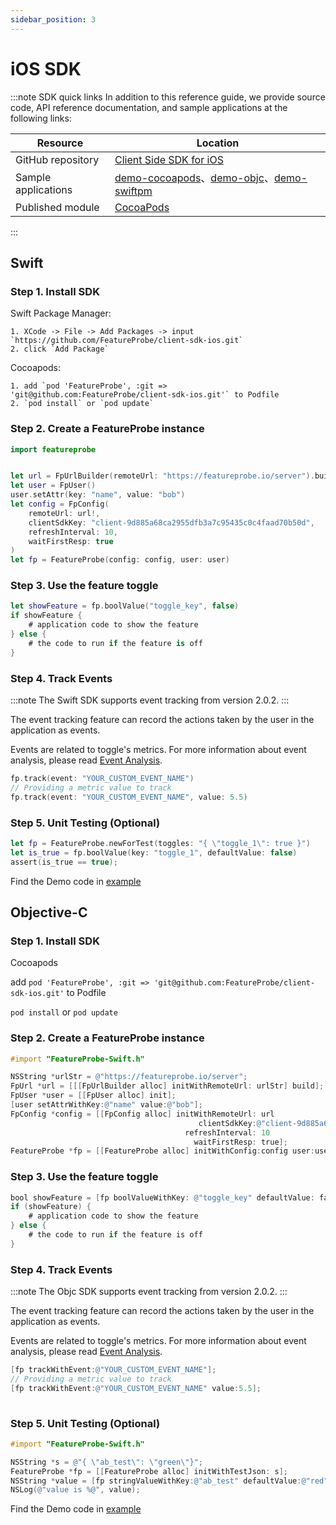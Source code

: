 ```yaml
---
sidebar_position: 3
---
```


# iOS SDK

:::note SDK quick links
In addition to this reference guide, we provide source code, API reference documentation, and sample applications at the following links:

| **Resource**  | **Location**                                                 |
| ------------- | ------------------------------------------------------------ |
| GitHub repository | [Client Side SDK for iOS](https://github.com/FeatureProbe/client-sdk-mobile/tree/main/sdk-ios) |
| Sample applications      | [demo-cocoapods](https://github.com/FeatureProbe/client-sdk-mobile/tree/main/examples/demo-cocoapods)、[demo-objc](https://github.com/FeatureProbe/client-sdk-mobile/tree/main/examples/demo-objc)、[demo-swiftpm](https://github.com/FeatureProbe/client-sdk-mobile/tree/main/examples/demo-swiftpm) |
| Published module    | [CocoaPods](https://cocoapods.org/pods/FeatureProbe)         |

:::

## Swift

### Step 1. Install SDK

Swift Package Manager:

    1. XCode -> File -> Add Packages -> input `https://github.com/FeatureProbe/client-sdk-ios.git`
    2. click `Add Package`

Cocoapods:

    1. add `pod 'FeatureProbe', :git => 'git@github.com:FeatureProbe/client-sdk-ios.git'` to Podfile
    2. `pod install` or `pod update`

### Step 2. Create a FeatureProbe instance

```swift
import featureprobe


let url = FpUrlBuilder(remoteUrl: "https://featureprobe.io/server").build();
let user = FpUser()
user.setAttr(key: "name", value: "bob")
let config = FpConfig(
    remoteUrl: url!,
    clientSdkKey: "client-9d885a68ca2955dfb3a7c95435c0c4faad70b50d",
    refreshInterval: 10,
    waitFirstResp: true
)
let fp = FeatureProbe(config: config, user: user)
```

### Step 3. Use the feature toggle

```swift
let showFeature = fp.boolValue("toggle_key", false)
if showFeature {
    # application code to show the feature
} else {
    # the code to run if the feature is off
}
```

### Step 4. Track Events

:::note
The Swift SDK supports event tracking from version 2.0.2.
:::


The event tracking feature can record the actions taken by the user in the application as events.

Events are related to toggle's metrics. For more information about event analysis, please read [Event Analysis](../../tutorials/analysis).

```swift
fp.track(event: "YOUR_CUSTOM_EVENT_NAME")
// Providing a metric value to track
fp.track(event: "YOUR_CUSTOM_EVENT_NAME", value: 5.5)
```


### Step 5. Unit Testing (Optional)

```swift
let fp = FeatureProbe.newForTest(toggles: "{ \"toggle_1\": true }")
let is_true = fp.boolValue(key: "toggle_1", defaultValue: false)
assert(is_true == true);
```

Find the Demo code in [example](https://github.com/FeatureProbe/client-sdk-mobile/tree/main/examples/)

## Objective-C

### Step 1. Install SDK

Cocoapods

add `pod 'FeatureProbe', :git => 'git@github.com:FeatureProbe/client-sdk-ios.git'` to Podfile

`pod install` or `pod update`

### Step 2. Create a FeatureProbe instance

```objective-c
#import "FeatureProbe-Swift.h"

NSString *urlStr = @"https://featureprobe.io/server";
FpUrl *url = [[[FpUrlBuilder alloc] initWithRemoteUrl: urlStr] build];
FpUser *user = [[FpUser alloc] init];
[user setAttrWithKey:@"name" value:@"bob"];
FpConfig *config = [[FpConfig alloc] initWithRemoteUrl: url
                                          clientSdkKey:@"client-9d885a68ca2955dfb3a7c95435c0c4faad70b50d"
                                       refreshInterval: 10
                                         waitFirstResp: true];
FeatureProbe *fp = [[FeatureProbe alloc] initWithConfig:config user:user];
```

### Step 3. Use the feature toggle

```objective-c
bool showFeature = [fp boolValueWithKey: @"toggle_key" defaultValue: false];
if (showFeature) {
    # application code to show the feature
} else {
    # the code to run if the feature is off
}
```

### Step 4. Track Events

:::note
The Objc SDK supports event tracking from version 2.0.2.
:::


The event tracking feature can record the actions taken by the user in the application as events.

Events are related to toggle's metrics. For more information about event analysis, please read [Event Analysis](../../tutorials/analysis).

```objective-c
[fp trackWithEvent:@"YOUR_CUSTOM_EVENT_NAME"];
// Providing a metric value to track
[fp trackWithEvent:@"YOUR_CUSTOM_EVENT_NAME" value:5.5];
 
```

### Step 5. Unit Testing (Optional)

```objective-c
#import "FeatureProbe-Swift.h"

NSString *s = @"{ \"ab_test\": \"green\"}";
FeatureProbe *fp = [[FeatureProbe alloc] initWithTestJson: s];
NSString *value = [fp stringValueWithKey:@"ab_test" defaultValue:@"red"];
NSLog(@"value is %@", value);
```

Find the Demo code in [example](https://github.com/FeatureProbe/client-sdk-mobile/tree/main/examples/)
